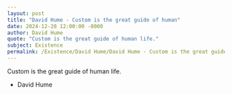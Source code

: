 ```yaml
---
layout: post
title: "David Hume - Custom is the great guide of human"
date: 2024-12-28 12:00:00 -0000
author: David Hume
quote: "Custom is the great guide of human life."
subject: Existence
permalink: /Existence/David Hume/David Hume - Custom is the great guide of human
---
```


Custom is the great guide of human life.

- David Hume
